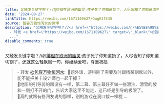 ```yaml
---
title: 又触发关键字啦？//@徘徊在欧洲的幽灵:孩子死了你知道奶了，人尽皆知了你知道切割了，还就这么轻飘飘一句，你继续爱吧，尊重祝福 - 转发 @包容万物恒河水:&ensp;...
date: '2024-08-27'
linkTitle: https://weibo.com/1671109627/OugH3fE35
source: 包容万物恒河水的微博
description: "又触发关键字啦？//<a href=\"https://weibo.com/n/%E5%BE%98%E5%BE%8A%E5%9C%A8%E6%AC%A7%E6%B4%B2%E7%9A%84%E5%B9%BD%E7%81%B5\">@徘徊在欧洲的幽灵</a>:孩子死了你知道奶了，人尽皆知了你知道切割了，还就这么轻飘飘一句，你继续爱吧，尊重祝福<br><blockquote>
  - 转发 <a href=\"https://weibo.com/1671109627\" target=\"_blank\">@包容万物恒河水</a>: \U0001F53B题外话，游科除了需要及时跟杨某割席以外，能不能把关卡设计师也一起干掉？<br>\U0001F53B地图的引导弱的跟没有一样，第二幕、第三幕好歹做一些滑沙、滑雪的坡和一侧打不开的门，告诉大家这里不能走，这已经是引导的极限了。<br>\U0001F53B真的就跟有些网友说的那样，别的游戏在洞口栽一棵桃
  ..."
disable_comments: true
---
```

又触发关键字啦？//<a href="https://weibo.com/n/%E5%BE%98%E5%BE%8A%E5%9C%A8%E6%AC%A7%E6%B4%B2%E7%9A%84%E5%B9%BD%E7%81%B5">@徘徊在欧洲的幽灵</a>:孩子死了你知道奶了，人尽皆知了你知道切割了，还就这么轻飘飘一句，你继续爱吧，尊重祝福<br><blockquote> - 转发 <a href="https://weibo.com/1671109627" target="_blank">@包容万物恒河水</a>: 🔻题外话，游科除了需要及时跟杨某割席以外，能不能把关卡设计师也一起干掉？<br>🔻地图的引导弱的跟没有一样，第二幕、第三幕好歹做一些滑沙、滑雪的坡和一侧打不开的门，告诉大家这里不能走，这已经是引导的极限了。<br>🔻真的就跟有些网友说的那样，别的游戏在洞口栽一棵桃 ...